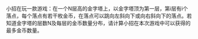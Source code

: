 小招在玩一款游戏：在一个N层高的金字塔上，以金字塔顶为第一层，第i层有i个落点，每个落点有若干枚金币，在落点可以跳向左斜向下或向右斜向下的落点。若知道金字塔的层数N及每层的金币数量分布，请计算小招在本次游戏中可以获得的最多金币数量。
